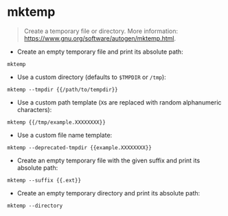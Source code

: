# mktemp

> Create a temporary file or directory.
> More information: <https://www.gnu.org/software/autogen/mktemp.html>.

- Create an empty temporary file and print its absolute path:

`mktemp`

- Use a custom directory (defaults to `$TMPDIR` or `/tmp`):

`mktemp --tmpdir {{/path/to/tempdir}}`

- Use a custom path template (`X`s are replaced with random alphanumeric characters):

`mktemp {{/tmp/example.XXXXXXXX}}`

- Use a custom file name template:

`mktemp --deprecated-tmpdir {{example.XXXXXXXX}}`

- Create an empty temporary file with the given suffix and print its absolute path:

`mktemp --suffix {{.ext}}`

- Create an empty temporary directory and print its absolute path:

`mktemp --directory`
